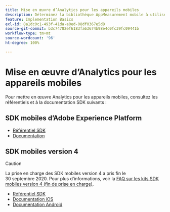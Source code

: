 ```yaml
---
title: Mise en œuvre d’Analytics pour les appareils mobiles
description: Déterminez la bibliothèque AppMeasurement mobile à utiliser.
feature: Implementation Basics
exl-id: 8a1dc0c1-493f-41da-a0ed-08df0367e5d8
source-git-commit: b3c74782ef6183fa63674b98e4c0fc39fc09441b
workflow-type: tm+mt
source-wordcount: '96'
ht-degree: 100%

---
```


# Mise en œuvre d’Analytics pour les appareils mobiles

Pour mettre en œuvre Analytics pour les appareils mobiles, consultez les référentiels et à la documentation SDK suivants :

## SDK mobiles d’Adobe Experience Platform

* [Référentiel SDK](https://github.com/Adobe-Marketing-Cloud/aep-sdks-documentation)
* [Documentation](https://aep-sdks.gitbook.io/docs/)

## SDK mobiles version 4

>[!CAUTION]
>
>La prise en charge des SDK mobiles version 4 a pris fin le 30 septembre 2020. Pour plus d’informations, voir la [FAQ sur les kits SDK mobiles version 4 (fin de prise en charge)](https://aep-sdks.gitbook.io/docs/version-4-sdk-end-of-support-faq).

* [Référentiel SDK](https://github.com/Adobe-Marketing-Cloud/mobile-services/tree/master/sdks)
* [Documentation iOS](https://experienceleague.adobe.com/docs/mobile-services/ios/overview.html?lang=fr)
* [Documentation Android](https://experienceleague.adobe.com/docs/mobile-services/android/overview.html?lang=fr)

